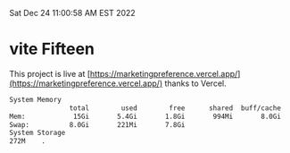 Sat Dec 24 11:00:58 AM EST 2022

# vite Fifteen


This project is live at [https://marketingpreference.vercel.app/](https://marketingpreference.vercel.app/) thanks to Vercel.

```bash
System Memory
               total        used        free      shared  buff/cache   available
Mem:            15Gi       5.4Gi       1.8Gi       994Mi       8.0Gi       8.5Gi
Swap:          8.0Gi       221Mi       7.8Gi
System Storage
272M	.
```
